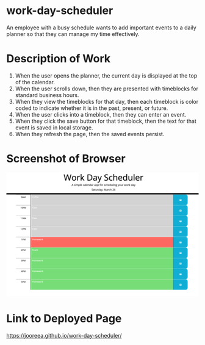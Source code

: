 # work-day-scheduler
An employee with a busy schedule wants to add important events to a daily planner so that they can manage my time effectively.

# Description of Work
1. When the user opens the planner, the current day is displayed at the top of the calendar.
2. When the user scrolls down, then they are presented with timeblocks for standard business hours.
3. When they view the timeblocks for that day, then each timeblock is color coded to indicate whether it is in the past, present, or future.
4. When the user clicks into a timeblock, then they can enter an event.
5. When they click the save button for that timeblock, then the text for that event is saved in local storage.
6. When they refresh the page, then the saved events persist.

# Screenshot of Browser
![code-quiz demo](./assets/images/work_day_scheduler_demo.png)

# Link to Deployed Page
https://jooreea.github.io/work-day-scheduler/